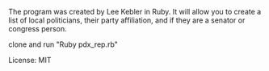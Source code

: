 The program was created by Lee Kebler in Ruby. It will allow you to create a list of local politicians, their party affiliation, and if they are a senator or congress person.

clone and run "Ruby pdx_rep.rb"

License: MIT


